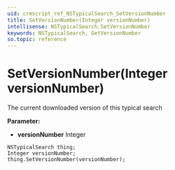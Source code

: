 ```yaml
---
uid: crmscript_ref_NSTypicalSearch_SetVersionNumber
title: SetVersionNumber(Integer versionNumber)
intellisense: NSTypicalSearch.SetVersionNumber
keywords: NSTypicalSearch, GetVersionNumber
so.topic: reference
---
```


# SetVersionNumber(Integer versionNumber)

The current downloaded version of this typical search

**Parameter:** 
* **versionNumber** Integer

```crmscript
NSTypicalSearch thing;
Integer versionNumber;
thing.SetVersionNumber(versionNumber);
```

